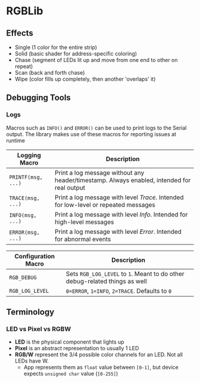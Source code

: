 # RGBLib

## Effects

- Single (1 color for the entire strip)
- Solid (basic shader for address-specific coloring)
- Chase (segment of LEDs lit up and move from one end to other on repeat)
- Scan (back and forth chase)
- Wipe (color fills up completely, then another 'overlaps' it)

## Debugging Tools

### Logs
Macros such as `INFO()` and `ERROR()` can be used to print logs to the Serial output. The library makes
use of these macros for reporting issues at runtime

| Logging Macro      | Description                                                                                |
|--------------------|--------------------------------------------------------------------------------------------|
| `PRINTF(msg, ...)` | Print a log message without any header/timestamp. Always enabled, intended for real output |
| `TRACE(msg, ...)`  | Print a log message with level _Trace_. Intended for low-level or repeated messages        |
| `INFO(msg, ...)`   | Print a log message with level _Info_. Intended for high-level messages                    |
| `ERROR(msg, ...)`  | Print a log message with level _Error_. Intended for abnormal events                       |

| Configuration Macro | Description                                                                 |
|---------------------|-----------------------------------------------------------------------------|
| `RGB_DEBUG`         | Sets `RGB_LOG_LEVEL` to `1`. Meant to do other debug-related things as well |
| `RGB_LOG_LEVEL`     | `0=ERROR`, `1=INFO`, `2=TRACE`. Defaults to `0`                             |

## Terminology

### LED vs Pixel vs RGBW
- **LED** is the physical component that lights up
- **Pixel** is an abstract representation to usually 1 LED
- **RGB/W** represent the 3/4 possible color channels for an LED. Not all LEDs have W.
  - App represents them as `float` value between `[0-1]`, but device expects `unsigned char` value (`[0-255]`)